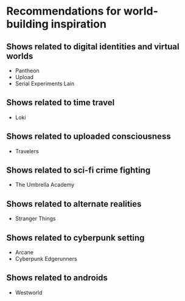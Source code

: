 # Recommendations for world-building inspiration

## Shows related to digital identities and virtual worlds
- Pantheon
- Upload
- Serial Experiments Lain

## Shows related to time travel
- Loki

## Shows related to uploaded consciousness
- Travelers

## Shows related to sci-fi crime fighting
- The Umbrella Academy

## Shows related to alternate realities
- Stranger Things

## Shows related to cyberpunk setting
- Arcane
- Cyberpunk Edgerunners

## Shows related to androids
- Westworld
